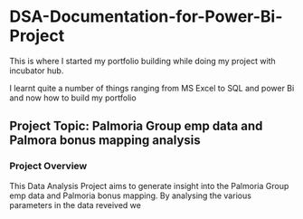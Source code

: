 # DSA-Documentation-for-Power-Bi-Project
This is where I started my portfolio building while doing my project with incubator hub.

I learnt quite a number of things ranging from MS Excel to SQL and power Bi and now how to build my portfolio
## Project Topic: Palmoria Group emp data and Palmora bonus mapping analysis 
### Project Overview
This Data Analysis Project aims to generate insight into the Palmoria Group emp data and Palmoria bonus mapping. By analysing the various parameters in the data reveived we 
